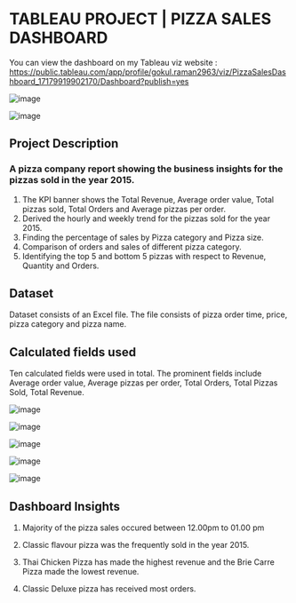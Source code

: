 # TABLEAU PROJECT | PIZZA SALES DASHBOARD
You can view the dashboard on my Tableau viz website : https://public.tableau.com/app/profile/gokul.raman2963/viz/PizzaSalesDashboard_17179919902170/Dashboard?publish=yes

![image](https://github.com/user-attachments/assets/6fc9a435-7b05-4b6c-a1bb-d90d3739f6d2)

![image](https://github.com/user-attachments/assets/400a4996-5203-45e8-9feb-7798fb329ca3)

## Project Description
### A pizza company report showing the business insights for the pizzas sold in the year 2015.

1. The KPI banner shows the Total Revenue, Average order value, Total pizzas sold, Total Orders and Average pizzas per order.
2. Derived the hourly and weekly trend for the pizzas sold for the year 2015.
3. Finding the percentage of sales by Pizza category and Pizza size.
4. Comparison of orders and sales of different pizza category.
5. Identifying the top 5 and bottom 5 pizzas with respect to Revenue, Quantity and Orders.

## Dataset
Dataset consists of an Excel file. The file consists of pizza order time, price, pizza category and pizza name.

## Calculated fields used
Ten calculated fields were used in total. The prominent fields include Average order value, Average pizzas per order, Total Orders, Total Pizzas Sold, Total Revenue.

![image](https://github.com/user-attachments/assets/475ca11c-b9ca-4179-ba79-73126a346315)

![image](https://github.com/user-attachments/assets/635c82cb-3ed0-4ae3-beed-661048cee83b)

![image](https://github.com/user-attachments/assets/070fe117-a34a-4fbf-9388-37868c4d8ca1)

![image](https://github.com/user-attachments/assets/4befd931-e404-4b9b-a66e-02cd70c0c74b)

![image](https://github.com/user-attachments/assets/aae9d31d-93b6-4738-8c6d-66ab3e273c87)


## Dashboard Insights

1. Majority of the pizza sales occured between 12.00pm to 01.00 pm

2. Classic flavour pizza was the frequently sold in the year 2015.

3. Thai Chicken Pizza has made the highest revenue and the Brie Carre Pizza made the lowest revenue.

4. Classic Deluxe pizza has received most orders.
